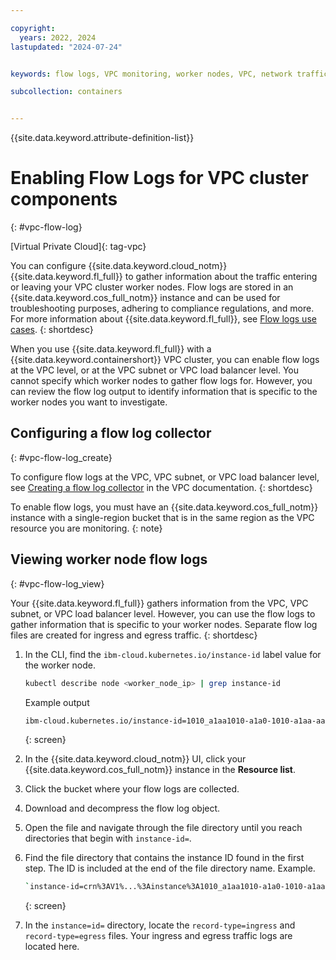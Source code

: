```yaml
---

copyright: 
  years: 2022, 2024
lastupdated: "2024-07-24"


keywords: flow logs, VPC monitoring, worker nodes, VPC, network traffic, collector

subcollection: containers


---
```


{{site.data.keyword.attribute-definition-list}}




# Enabling Flow Logs for VPC cluster components
{: #vpc-flow-log}

[Virtual Private Cloud]{: tag-vpc}

You can configure {{site.data.keyword.cloud_notm}} {{site.data.keyword.fl_full}} to gather information about the traffic entering or leaving your VPC cluster worker nodes. Flow logs are stored in an {{site.data.keyword.cos_full_notm}} instance and can be used for troubleshooting purposes, adhering to compliance regulations, and more. For more information about {{site.data.keyword.fl_full}}, see [Flow logs use cases](/docs/vpc?topic=vpc-flow-logs&interface=ui#flow-logs-use-cases).
{: shortdesc}

When you use {{site.data.keyword.fl_full}} with a {{site.data.keyword.containershort}} VPC cluster, you can enable flow logs at the VPC level, or at the VPC subnet or VPC load balancer level. You cannot specify which worker nodes to gather flow logs for. However, you can review the flow log output to identify information that is specific to the worker nodes you want to investigate.

## Configuring a flow log collector
{: #vpc-flow-log_create}

To configure flow logs at the VPC, VPC subnet, or VPC load balancer level, see [Creating a flow log collector](/docs/vpc?topic=vpc-ordering-flow-log-collector) in the VPC documentation. 
{: shortdesc}

To enable flow logs, you must have an {{site.data.keyword.cos_full_notm}} instance with a single-region bucket that is in the same region as the VPC resource you are monitoring. 
{: note}

## Viewing worker node flow logs
{: #vpc-flow-log_view}

Your {{site.data.keyword.fl_full}} gathers information from the VPC, VPC subnet, or VPC load balancer level. However, you can use the flow logs to gather information that is specific to your worker nodes. Separate flow log files are created for ingress and egress traffic. 
{: shortdesc}

1. In the CLI, find the `ibm-cloud.kubernetes.io/instance-id` label value for the worker node. 
    ```sh
    kubectl describe node <worker_node_ip> | grep instance-id
    ```
    Example output
    ```sh
    ibm-cloud.kubernetes.io/instance-id=1010_a1aa1010-a1a0-1010-a1aa-aa1a1-a1-aa1
    ```
    {: screen}
    
2. In the {{site.data.keyword.cloud_notm}} UI, click your {{site.data.keyword.cos_full_notm}} instance in the **Resource list**.
3. Click the bucket where your flow logs are collected.
4. Download and decompress the flow log object. 
5. Open the file and navigate through the file directory until you reach directories that begin with `instance-id=`. 
6. Find the file directory that contains the instance ID found in the first step. The ID is included at the end of the file directory name.
    Example.
    ```sh
    `instance-id=crn%3AV1%...%3Ainstance%3A1010_a1aa1010-a1a0-1010-a1aa-aa1a1-a1-aa1
    ```
    {: screen}

6. In the `instance=id=` directory, locate the `record-type=ingress` and `record-type=egress` files. Your ingress and egress traffic logs are located here. 

